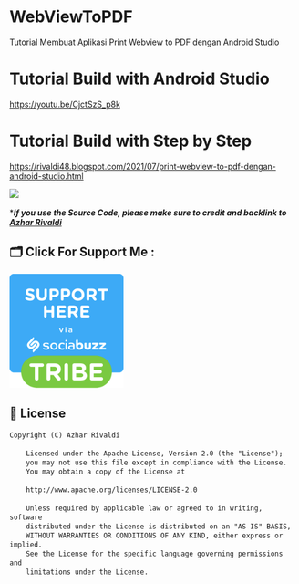 # WebViewToPDF
Tutorial Membuat Aplikasi Print Webview to PDF dengan Android Studio

# Tutorial Build with Android Studio
https://youtu.be/CjctSzS_p8k

# Tutorial Build with Step by Step
https://rivaldi48.blogspot.com/2021/07/print-webview-to-pdf-dengan-android-studio.html

<img src="https://1.bp.blogspot.com/-rQLrgBrZD1A/YP-dPnHv3HI/AAAAAAAAIBM/8kGxgG2Q2sEDulRIZDDRgWjk48MY3uvOgCLcBGAsYHQ/s2048/Tutorial%2BMembuat%2BAplikasi%2BPrint%2BWebview%2Bto%2BPDF%2Bdengan%2BAndroid%2BStudio.png" data-canonical-src="https://1.bp.blogspot.com/-rQLrgBrZD1A/YP-dPnHv3HI/AAAAAAAAIBM/8kGxgG2Q2sEDulRIZDDRgWjk48MY3uvOgCLcBGAsYHQ/s2048/Tutorial%2BMembuat%2BAplikasi%2BPrint%2BWebview%2Bto%2BPDF%2Bdengan%2BAndroid%2BStudio.png" style="max-width:100%;">

****If you use the Source Code, please make sure to credit and backlink to [Azhar Rivaldi](https://rivaldi48.blogspot.com/)***

## 🗂 Click For Support Me :
<a href="https://sociabuzz.com/azharrvldi_/donate"> 
<img src="https://github.com/AzharRivaldi/AzharRivaldi/blob/master/Support%20Here.png" width="200" height="200"></a>

## 📄 License

```
Copyright (C) Azhar Rivaldi

    Licensed under the Apache License, Version 2.0 (the "License");
    you may not use this file except in compliance with the License.
    You may obtain a copy of the License at

    http://www.apache.org/licenses/LICENSE-2.0

    Unless required by applicable law or agreed to in writing, software
    distributed under the License is distributed on an "AS IS" BASIS,
    WITHOUT WARRANTIES OR CONDITIONS OF ANY KIND, either express or implied.
    See the License for the specific language governing permissions and
    limitations under the License.

```
